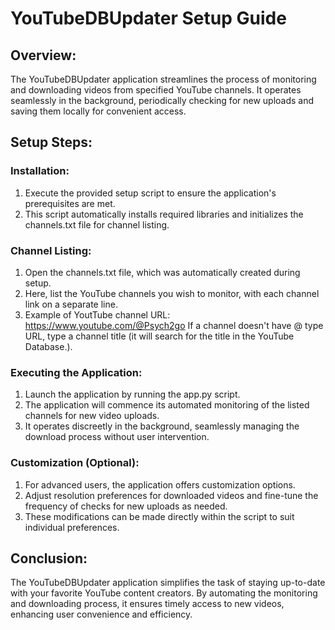 # YouTubeDBUpdater Setup Guide

## Overview:
The YouTubeDBUpdater application streamlines the process of monitoring and downloading videos from specified YouTube channels. It operates seamlessly in the background, periodically checking for new uploads and saving them locally for convenient access.

## Setup Steps:

### Installation:
1. Execute the provided setup script to ensure the application's prerequisites are met.
2. This script automatically installs required libraries and initializes the channels.txt file for channel listing.

### Channel Listing:
1. Open the channels.txt file, which was automatically created during setup.
2. Here, list the YouTube channels you wish to monitor, with each channel link on a separate line.
3. Example of YoutTube channel URL: https://www.youtube.com/@Psych2go
If a channel doesn't have @ type URL, type a channel title (it will search for the title in the YouTube Database.).

### Executing the Application:
1. Launch the application by running the app.py script.
2. The application will commence its automated monitoring of the listed channels for new video uploads.
3. It operates discreetly in the background, seamlessly managing the download process without user intervention.

### Customization (Optional):
1. For advanced users, the application offers customization options.
2. Adjust resolution preferences for downloaded videos and fine-tune the frequency of checks for new uploads as needed.
3. These modifications can be made directly within the script to suit individual preferences.

## Conclusion:
The YouTubeDBUpdater application simplifies the task of staying up-to-date with your favorite YouTube content creators. By automating the monitoring and downloading process, it ensures timely access to new videos, enhancing user convenience and efficiency.
